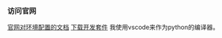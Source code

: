 ### 访问官网
[官网对环境配置的文档](https://help.autodesk.com/view/MAYAUL/2023/CHS/?guid=Maya_SDK_Setting_up_your_build_Windows_environment_64_bit_html)
[下载开发套件](https://aps.autodesk.com/developer/overview/maya)
我使用vscode来作为python的编译器。